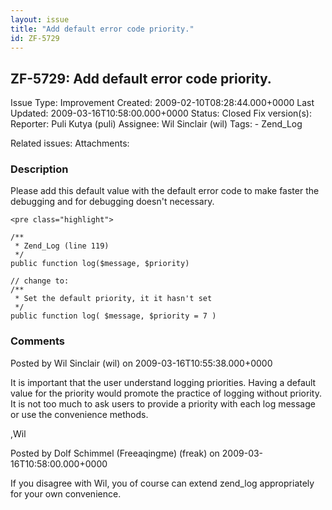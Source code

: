 ```yaml
---
layout: issue
title: "Add default error code priority."
id: ZF-5729
---
```


ZF-5729: Add default error code priority.
-----------------------------------------

 Issue Type: Improvement Created: 2009-02-10T08:28:44.000+0000 Last Updated: 2009-03-16T10:58:00.000+0000 Status: Closed Fix version(s): 
 Reporter:  Puli Kutya (puli)  Assignee:  Wil Sinclair (wil)  Tags: - Zend\_Log
 
 Related issues: 
 Attachments: 
### Description

Please add this default value with the default error code to make faster the debugging and for debugging doesn't necessary.

 
    <pre class="highlight">
    
    /**
     * Zend_Log (line 119)
     */
    public function log($message, $priority)
    
    // change to:
    /**
     * Set the default priority, it it hasn't set
     */
    public function log( $message, $priority = 7 )


 

 

### Comments

Posted by Wil Sinclair (wil) on 2009-03-16T10:55:38.000+0000

It is important that the user understand logging priorities. Having a default value for the priority would promote the practice of logging without priority. It is not too much to ask users to provide a priority with each log message or use the convenience methods.

,Wil

 

 

Posted by Dolf Schimmel (Freeaqingme) (freak) on 2009-03-16T10:58:00.000+0000

If you disagree with Wil, you of course can extend zend\_log appropriately for your own convenience.

 

 
